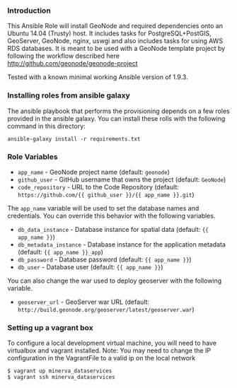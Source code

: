 ### Introduction

This Ansible Role will install GeoNode and required dependencies onto an Ubuntu
14.04 (Trusty) host. It includes tasks for PostgreSQL+PostGIS, GeoServer, GeoNode,
 nginx, uswgi and also includes tasks for using AWS RDS databases. It is meant
 to be used with a GeoNode template project by following the workflow
 described here http://github.com/geonode/geonode-project

Tested with a known minimal working Ansible version of 1.9.3.

### Installing roles from ansible galaxy

The ansible playbook that performs the provisioning depends on a few roles provided in the
ansible galaxy.  You can install these rolls with the following command in this directory:

```
ansible-galaxy install -r requirements.txt
```

### Role Variables

* `app_name` - GeoNode project name (default: `geonode`)
* `github_user` - GitHub username that owns the project (default: `GeoNode`)
* `code_repository` - URL to the Code Repository (default: `https://github.com/{{ github_user }}/{{ app_name }}.git`)

The `app_name` variable will be used to set the database names and credentials. You can override this behavior with the following variables.

* `db_data_instance` - Database instance for spatial data (default: `{{ app_name }}`)
* `db_metadata_instance` - Database instance for the application metadata (default: `{{ app_name }}_app`)
* `db_password` - Database password (default: `{{ app_name }}`)
* `db_user` - Database user (default: `{{ app_name }}`)

You can also change the war used to deploy geoserver with the following variable.

* `geoserver_url` - GeoServer war URL (default: `http://build.geonode.org/geoserver/latest/geoserver.war`)

### Setting up a vagrant box

To configure a local development virtual machine, you will need to have virtualbox and vagrant installed.
Note: You may need to change the IP configuration in the VagrantFile to a valid ip on the local network

    $ vagrant up minerva_dataservices
    $ vagrant ssh minerva_dataservices

